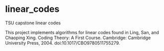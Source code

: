 # linear_codes
TSU capstone linear codes

This project implements algorithms for linear codes found in Ling, San, and Chaoping Xing. 
Coding Theory: A First Course. Cambridge: Cambridge University Press, 2004. doi:10.1017/CBO9780511755279.
